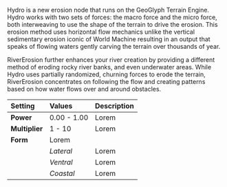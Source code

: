 Hydro is a new erosion node that runs on the GeoGlyph Terrain Engine. Hydro works with two sets of forces: the macro force and the micro force, both interweaving to use the shape of the terrain to drive the erosion. This erosion method uses horizontal flow mechanics unlike the vertical sedimentary erosion iconic of World Machine resulting in an output that speaks of flowing waters gently carving the terrain over thousands of year.

RiverErosion further enhances your river creation by providing a different method of eroding rocky river banks, and even underwater areas. While Hydro uses partially randomized, churning forces to erode the terrain, RiverErosion concentrates on following the flow and creating patterns based on how water flows over and around obstacles.

 
| Setting        | Values      | Description |
| :------------- | :---------- | :---------- |
| **Power**      | 0.00 - 1.00 | Lorem       |
| **Multiplier** | 1 - 10      | Lorem       |
| **Form**       | Lorem       |
|                | *Lateral*   | Lorem       |
|                | *Ventral*   | Lorem       |
|                | *Coastal*   | Lorem       |
